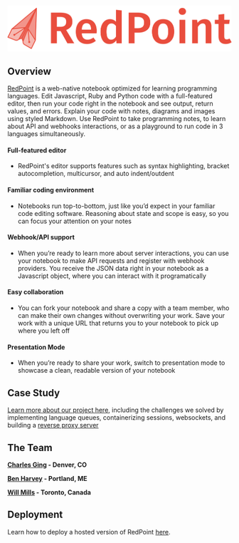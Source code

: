 ![](redpoint-brand-logo_horizontal-on_light.png)

## Overview
[RedPoint](http://www.redpointnotebooks.com) is a web-native notebook optimized for learning programming languages.  Edit Javascript, Ruby and Python code with a full-featured editor, then run your code right in the notebook and see output, return values, and errors. Explain your code with notes, diagrams and images using styled Markdown.  Use RedPoint to take programming notes, to learn about API and webhooks interactions, or as a playground to run code in 3 languages simultaneously.

#### Full-featured editor
- RedPoint's editor supports features such as syntax highlighting, bracket autocompletion, multicursor, and auto indent/outdent
#### Familiar coding environment
- Notebooks run top-to-bottom, just like you’d expect in your familiar code editing software.  Reasoning about state and scope is easy, so you can focus your attention on your notes
#### Webhook/API support
- When you’re ready to learn more about server interactions, you can use your notebook to make API requests and register with webhook providers.  You receive the JSON data right in your notebook as a Javascript object, where you can interact with it programatically
#### Easy collaboration
- You can fork your notebook and share a copy with a team member, who can make their own changes without overwriting your work.  Save your work with a unique URL that returns you to your notebook to pick up where you left off 
#### Presentation Mode
- When you’re ready to share your work, switch to presentation mode to showcase a clean, readable version of your notebook



## Case Study
[Learn more about our project here](#TODO), including the challenges we solved by implementing language queues, containerizing sessions, websockets, and building a [reverse proxy server](https://github.com/redPoint-notebook/reverse-proxy)

## The Team


**[Charles Ging](#TODO) - Denver, CO**



**[Ben Harvey](#TODO) - Portland, ME**



**[Will Mills](#TODO) - Toronto, Canada**

## Deployment
Learn how to deploy a hosted version of RedPoint [here](https://github.com/redPoint-notebook/redPoint-notebook/blob/master/Self_Deploy_RedPoint/Self-Deploy-README.md).
